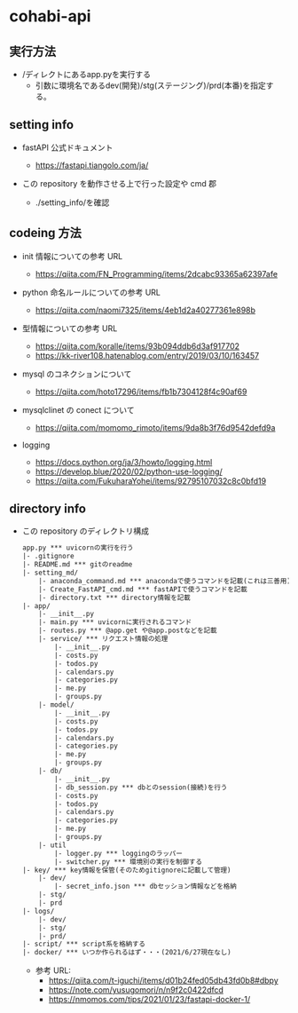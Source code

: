 # cohabi-api

## 実行方法
- /ディレクトにあるapp.pyを実行する
  - 引数に環境名であるdev(開発)/stg(ステージング)/prd(本番)を指定する。

## setting info

- fastAPI 公式ドキュメント

  - https://fastapi.tiangolo.com/ja/

- この repository を動作させる上で行った設定や cmd 郡
  - ./setting_info/を確認

## codeing 方法

- init 情報についての参考 URL

  - https://qiita.com/FN_Programming/items/2dcabc93365a62397afe

- python 命名ルールについての参考 URL

  - https://qiita.com/naomi7325/items/4eb1d2a40277361e898b

- 型情報についての参考 URL

  - https://qiita.com/koralle/items/93b094ddb6d3af917702
  - https://kk-river108.hatenablog.com/entry/2019/03/10/163457

- mysql のコネクションについて

  - https://qiita.com/hoto17296/items/fb1b7304128f4c90af69

- mysqlclinet の conect について

  - https://qiita.com/momomo_rimoto/items/9da8b3f76d9542defd9a

- logging
  - https://docs.python.org/ja/3/howto/logging.html
  - https://develop.blue/2020/02/python-use-logging/
  - https://qiita.com/FukuharaYohei/items/92795107032c8c0bfd19

## directory info

- この repository のディレクトリ構成

  ```txt
  app.py *** uvicornの実行を行う
  |- .gitignore
  |- README.md *** gitのreadme
  |- setting_md/
      |- anaconda_command.md *** anacondaで使うコマンドを記載(これは三善用)
      |- Create_FastAPI_cmd.md *** fastAPIで使うコマンドを記載
      |- directory.txt *** directory情報を記載
  |- app/
      |- __init__.py
      |- main.py *** uvicornに実行されるコマンド
      |- routes.py *** @app.get や@app.postなどを記載
      |- service/ *** リクエスト情報の処理
          |- __init__.py
          |- costs.py
          |- todos.py
          |- calendars.py
          |- categories.py
          |- me.py
          |- groups.py
      |- model/
          |- __init__.py
          |- costs.py
          |- todos.py
          |- calendars.py
          |- categories.py
          |- me.py
          |- groups.py
      |- db/
          |- __init__.py
          |- db_session.py *** dbとのsession(接続)を行う
          |- costs.py
          |- todos.py
          |- calendars.py
          |- categories.py
          |- me.py
          |- groups.py
      |- util
          |- logger.py *** loggingのラッパー
          |- switcher.py *** 環境別の実行を制御する
  |- key/ *** key情報を保管(そのためgitignoreに記載して管理)
      |- dev/
          |- secret_info.json *** dbセッション情報などを格納
      |- stg/
      |- prd
  |- logs/
      |- dev/
      |- stg/
      |- prd/
  |- script/ *** script系を格納する
  |- docker/ *** いつか作られるはず・・・(2021/6/27現在なし)
  ```

  - 参考 URL:
    - https://qiita.com/t-iguchi/items/d01b24fed05db43fd0b8#dbpy
    - https://note.com/yusugomori/n/n9f2c0422dfcd
    - https://nmomos.com/tips/2021/01/23/fastapi-docker-1/

##
